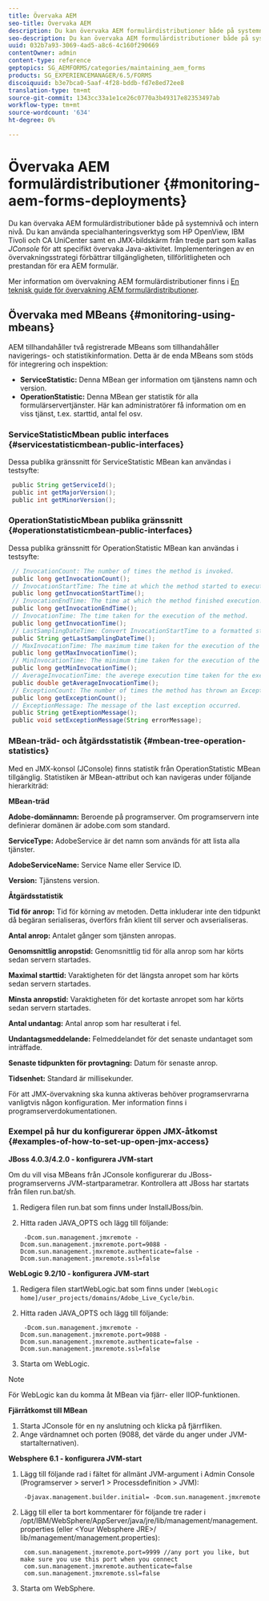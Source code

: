 ```yaml
---
title: Övervaka AEM
seo-title: Övervaka AEM
description: Du kan övervaka AEM formulärdistributioner både på systemnivå och intern nivå. Läs mer om övervakning AEM formulärdistributioner i det här dokumentet.
seo-description: Du kan övervaka AEM formulärdistributioner både på systemnivå och intern nivå. Läs mer om övervakning AEM formulärdistributioner i det här dokumentet.
uuid: 032b7a93-3069-4ad5-a8c6-4c160f290669
contentOwner: admin
content-type: reference
geptopics: SG_AEMFORMS/categories/maintaining_aem_forms
products: SG_EXPERIENCEMANAGER/6.5/FORMS
discoiquuid: b3e7bca0-5aaf-4f28-bddb-fd7e8ed72ee8
translation-type: tm+mt
source-git-commit: 1343cc33a1e1ce26c0770a3b49317e82353497ab
workflow-type: tm+mt
source-wordcount: '634'
ht-degree: 0%

---
```



# Övervaka AEM formulärdistributioner {#monitoring-aem-forms-deployments}

Du kan övervaka AEM formulärdistributioner både på systemnivå och intern nivå. Du kan använda specialhanteringsverktyg som HP OpenView, IBM Tivoli och CA UniCenter samt en JMX-bildskärm från tredje part som kallas *JConsole* för att specifikt övervaka Java-aktivitet. Implementeringen av en övervakningsstrategi förbättrar tillgängligheten, tillförlitligheten och prestandan för era AEM formulär.

Mer information om övervakning AEM formulärdistributioner finns i [En teknisk guide för övervakning AEM formulärdistributioner](https://www.adobe.com/devnet/livecycle/pdfs/lc_monitoring_wp_ue.pdf).

## Övervaka med MBeans {#monitoring-using-mbeans}

AEM tillhandahåller två registrerade MBeans som tillhandahåller navigerings- och statistikinformation. Detta är de enda MBeans som stöds för integrering och inspektion:

* **ServiceStatistic:** Denna MBean ger information om tjänstens namn och version.
* **OperationStatistic:** Denna MBean ger statistik för alla formulärservertjänster. Här kan administratörer få information om en viss tjänst, t.ex. starttid, antal fel osv.

### ServiceStatisticMbean public interfaces {#servicestatisticmbean-public-interfaces}

Dessa publika gränssnitt för ServiceStatistic MBean kan användas i testsyfte:

```java
 public String getServiceId();
 public int getMajorVersion();
 public int getMinorVersion();
```

### OperationStatisticMbean publika gränssnitt {#operationstatisticmbean-public-interfaces}

Dessa publika gränssnitt för OperationStatistic MBean kan användas i testsyfte:

```java
 // InvocationCount: The number of times the method is invoked.
 public long getInvocationCount();
 // InvocationStartTime: The time at which the method started to execute.
 public long getInvocationStartTime();
 // InvocationEndTime: The time at which the method finished execution.
 public long getInvocationEndTime();
 // InvocationTime: The time taken for the execution of the method.
 public long getInvocationTime();
 // LastSamplingDateTime: Convert InvocationStartTime to a formatted string
 public String getLastSamplingDateTime();
 // MaxInvocationTime: The maximum time taken for the execution of the method.
 public long getMaxInvocationTime();
 // MinInvocationTime: The minimum time taken for the execution of the method.
 public long getMinInvocationTime();
 // AverageInvocationTime: the averege execution time taken for the execution of the method.
 public double getAverageInvocationTime();
 // ExceptionCount: The number of times the method has thrown an Exception.
 public long getExceptionCount();
 // ExceptionMessage: The message of the last exception occurred.
 public String getExeptionMessage();
 public void setExceptionMessage(String errorMessage);
```

### MBean-träd- och åtgärdsstatistik {#mbean-tree-operation-statistics}

Med en JMX-konsol (JConsole) finns statistik från OperationStatistic MBean tillgänglig. Statistiken är MBean-attribut och kan navigeras under följande hierarkiträd:

**MBean-träd**

**Adobe-domännamn:** Beroende på programserver. Om programservern inte definierar domänen är adobe.com som standard.

**ServiceType:** AdobeService är det namn som används för att lista alla tjänster.

**AdobeServiceName:** Service Name eller Service ID.

**Version:** Tjänstens version.

**Åtgärdsstatistik**

**Tid för anrop:** Tid för körning av metoden. Detta inkluderar inte den tidpunkt då begäran serialiseras, överförs från klient till server och avserialiseras.

**Antal anrop:** Antalet gånger som tjänsten anropas.

**Genomsnittlig anropstid:** Genomsnittlig tid för alla anrop som har körts sedan servern startades.

**Maximal starttid:** Varaktigheten för det längsta anropet som har körts sedan servern startades.

**Minsta anropstid:** Varaktigheten för det kortaste anropet som har körts sedan servern startades.

**Antal undantag:** Antal anrop som har resulterat i fel.

**Undantagsmeddelande:** Felmeddelandet för det senaste undantaget som inträffade.

**Senaste tidpunkten för provtagning:** Datum för senaste anrop.

**Tidsenhet:** Standard är millisekunder.

För att JMX-övervakning ska kunna aktiveras behöver programservrarna vanligtvis någon konfiguration. Mer information finns i programserverdokumentationen.

### Exempel på hur du konfigurerar öppen JMX-åtkomst {#examples-of-how-to-set-up-open-jmx-access}

**JBoss 4.0.3/4.2.0 - konfigurera JVM-start**

Om du vill visa MBeans från JConsole konfigurerar du JBoss-programserverns JVM-startparametrar. Kontrollera att JBoss har startats från filen run.bat/sh.

1. Redigera filen run.bat som finns under InstallJBoss/bin.
1. Hitta raden JAVA_OPTS och lägg till följande:

   ```shell
    -Dcom.sun.management.jmxremote -Dcom.sun.management.jmxremote.port=9088 -Dcom.sun.management.jmxremote.authenticate=false -Dcom.sun.management.jmxremote.ssl=false
   ```

**WebLogic 9.2/10 - konfigurera JVM-start**

1. Redigera filen startWebLogic.bat som finns under `[WebLogic home]/user_projects/domains/Adobe_Live_Cycle/bin`.
1. Hitta raden JAVA_OPTS och lägg till följande:

   ```shell
    -Dcom.sun.management.jmxremote -Dcom.sun.management.jmxremote.port=9088 -Dcom.sun.management.jmxremote.authenticate=false -Dcom.sun.management.jmxremote.ssl=false
   ```

1. Starta om WebLogic.

>[!NOTE]
>
>För WebLogic kan du komma åt MBean via fjärr- eller IIOP-funktionen.

**Fjärråtkomst till MBean**

1. Starta JConsole för en ny anslutning och klicka på fjärrfliken.
1. Ange värdnamnet och porten (9088, det värde du anger under JVM-startalternativen).

**Websphere 6.1 - konfigurera JVM-start**

1. Lägg till följande rad i fältet för allmänt JVM-argument i Admin Console (Programserver > server1 > Processdefinition > JVM):

   ```shell
    -Djavax.management.builder.initial= -Dcom.sun.management.jmxremote
   ```

1. Lägg till eller ta bort kommentarer för följande tre rader i /opt/IBM/WebSphere/AppServer/java/jre/lib/management/management.properties (eller &lt;Your Websphere JRE>/ lib/management/management.properties):

   ```shell
    com.sun.management.jmxremote.port=9999 //any port you like, but make sure you use this port when you connect
    com.sun.management.jmxremote.authenticate=false
    com.sun.management.jmxremote.ssl=false
   ```

1. Starta om WebSphere.

